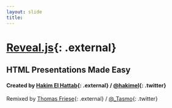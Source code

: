 ```yaml
---
layout: slide
title:
---
```


# [Reveal.js](http://lab.hakim.se/reveal-js/){: .external}

## HTML Presentations Made Easy

#### Created by [Hakim El Hattab](http://hakim.se){: .external} / [@hakimel](http://twitter.com/hakimel){: .twitter}

Remixed by [Thomas Friese](http://tasmo.de/){: .external} / [@_Tasmo](http://twitter.com/_Tasmo){: .twitter}